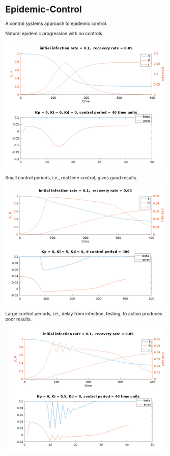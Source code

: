 # Epidemic-Control
A control systems approach to epidemic control. 

Natural epidemic progression with no controls.

![natural epi curve](natural.png)

Small control periods, i.e., real time control, gives good results.

![Small control Periods](highctrlT.png)

Large control periods, i.e., delay from infection, testing, to action produces poor results.

![large control periods](delay.png)

